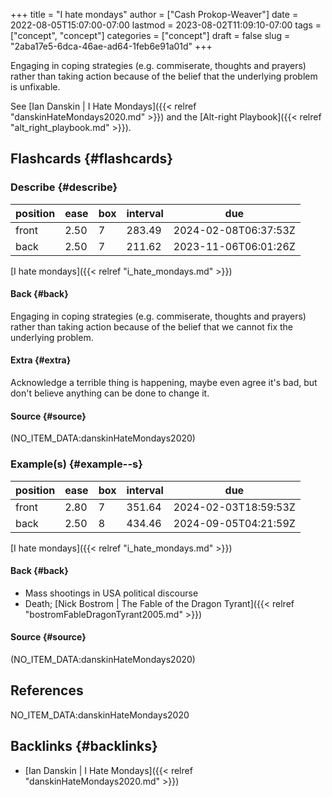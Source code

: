 +++
title = "I hate mondays"
author = ["Cash Prokop-Weaver"]
date = 2022-08-05T15:07:00-07:00
lastmod = 2023-08-02T11:09:10-07:00
tags = ["concept", "concept"]
categories = ["concept"]
draft = false
slug = "2aba17e5-6dca-46ae-ad64-1feb6e91a01d"
+++

Engaging in coping strategies (e.g. commiserate, thoughts and prayers) rather than taking action because of the belief that the underlying problem is unfixable.

See [Ian Danskin | I Hate Mondays]({{< relref "danskinHateMondays2020.md" >}}) and the [Alt-right Playbook]({{< relref "alt_right_playbook.md" >}}).


## Flashcards {#flashcards}


### Describe {#describe}

| position | ease | box | interval | due                  |
|----------|------|-----|----------|----------------------|
| front    | 2.50 | 7   | 283.49   | 2024-02-08T06:37:53Z |
| back     | 2.50 | 7   | 211.62   | 2023-11-06T06:01:26Z |

[I hate mondays]({{< relref "i_hate_mondays.md" >}})


#### Back {#back}

Engaging in coping strategies (e.g. commiserate, thoughts and prayers) rather than taking action because of the belief that we cannot fix the underlying problem.


#### Extra {#extra}

Acknowledge a terrible thing is happening, maybe even agree it's bad, but don't believe anything can be done to change it.


#### Source {#source}

(NO_ITEM_DATA:danskinHateMondays2020)


### Example(s) {#example--s}

| position | ease | box | interval | due                  |
|----------|------|-----|----------|----------------------|
| front    | 2.80 | 7   | 351.64   | 2024-02-03T18:59:53Z |
| back     | 2.50 | 8   | 434.46   | 2024-09-05T04:21:59Z |

[I hate mondays]({{< relref "i_hate_mondays.md" >}})


#### Back {#back}

-   Mass shootings in USA political discourse
-   Death; [Nick Bostrom | The Fable of the Dragon Tyrant]({{< relref "bostromFableDragonTyrant2005.md" >}})


#### Source {#source}

(NO_ITEM_DATA:danskinHateMondays2020)

## References

<style>.csl-entry{text-indent: -1.5em; margin-left: 1.5em;}</style><div class="csl-bib-body">
  <div class="csl-entry">NO_ITEM_DATA:danskinHateMondays2020</div>
</div>


## Backlinks {#backlinks}

-   [Ian Danskin | I Hate Mondays]({{< relref "danskinHateMondays2020.md" >}})
